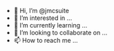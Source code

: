 - 👋 Hi, I’m @jmcsuite
- 👀 I’m interested in ...
- 🌱 I’m currently learning ...
- 💞️ I’m looking to collaborate on ...
- 📫 How to reach me ...

<!---
jmcsuite/jmcsuite is a ✨ special ✨ repository because its `README.md` (this file) appears on your GitHub profile.
You can click the Preview link to take a look at your changes.
--->
